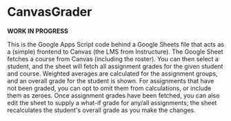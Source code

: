 # CanvasGrader

**WORK IN PROGRESS**

This is the Google Apps Script code behind a Google Sheets file that acts as a (simple) frontend to Canvas (the LMS from Instructure). The Google Sheet fetches a course
from Canvas (including the roster). You can then select a student, and the sheet will fetch all assignment grades for the given student and course. Weighted averages are
calculated for the assignment groups, and an overall grade for the student is shown. For assignments that have not been graded, you can opt to omit them from calculations,
or include them as zeroes. Once assignment grades have been fetched, you can also edit the sheet to supply a what-if grade for any/all assignments; the sheet recalculates
the student's overall grade as you make the changes.
